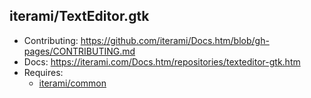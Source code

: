 iterami/TextEditor.gtk
----------------------

* Contributing: https://github.com/iterami/Docs.htm/blob/gh-pages/CONTRIBUTING.md
* Docs: https://iterami.com/Docs.htm/repositories/texteditor-gtk.htm
* Requires:
  * [iterami/common](https://github.com/iterami/common)
